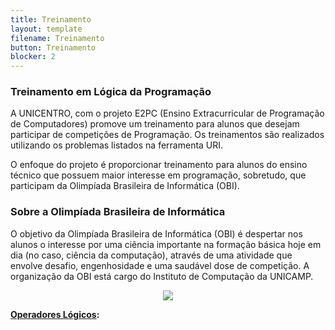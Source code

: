 ```yaml
---
title: Treinamento
layout: template
filename: Treinamento
button: Treinamento
blocker: 2
---
```


### Treinamento em Lógica da Programação
  A UNICENTRO, com o projeto E2PC (Ensino Extracurricular de Programação de Computadores) promove um treinamento para alunos que desejam participar de competições de Programação. Os treinamentos são realizados utilizando os problemas listados na ferramenta URI.
  
  O enfoque do projeto é proporcionar treinamento para alunos do ensino técnico que possuem maior interesse em programação, sobretudo, que participam da Olimpíada Brasileira de Informática (OBI).
  
### Sobre a Olimpíada Brasileira de Informática
O objetivo da Olimpíada Brasileira de Informática (OBI) é despertar nos alunos o interesse por uma ciência importante na formação básica hoje em dia (no caso, ciência da computação), através de uma atividade que envolve desafio, engenhosidade e uma saudável dose de competição. A organização da OBI está cargo do Instituto de Computação da UNICAMP.

<p align="center">
<img src="images/image.png"/>	
	</p>
<p align="justify">
	<b style="font-weight: bold;"><a href="https://e2pc.github.io/ProjectPage/OperadoresLogicos">Operadores Lógicos</a>: </b><br>
    </p>
</body>
</html>
